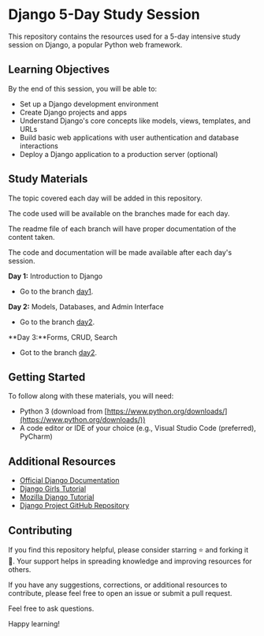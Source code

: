 # Django 5-Day Study Session

This repository contains the resources used for a 5-day intensive study session on Django, a popular Python web framework.

## Learning Objectives

By the end of this session, you will be able to:

- Set up a Django development environment
- Create Django projects and apps
- Understand Django's core concepts like models, views, templates, and URLs
- Build basic web applications with user authentication and database interactions
- Deploy a Django application to a production server (optional)

## Study Materials

The topic covered each day will be added in this repository.

The code used will be available on the branches made for each day.

The readme file of each branch will have proper documentation of the content taken.

The code and documentation will be made available after each day's session.

**Day 1:** Introduction to Django
- Go to the branch [day1](https://github.com/lordgrim18/studyjams_Django/tree/day1).

**Day 2:** Models, Databases, and Admin Interface
- Go to the branch [day2](https://github.com/lordgrim18/studyjams_Django/tree/day2).

**Day 3:**Forms, CRUD, Search
- Got to the branch [day2](https://github.com/lordgrim18/studyjams_Django/tree/day3).

## Getting Started

To follow along with these materials, you will need:

- Python 3 (download from [https://www.python.org/downloads/](https://www.python.org/downloads/))
- A code editor or IDE of your choice (e.g., Visual Studio Code (preferred), PyCharm)

## Additional Resources

- [Official Django Documentation](https://docs.djangoproject.com/)
- [Django Girls Tutorial](https://tutorial.djangogirls.org/)
- [Mozilla Django Tutorial](https://developer.mozilla.org/en-US/docs/Learn/Server-side/Django)
- [Django Project GitHub Repository](https://github.com/django/django)

## Contributing

If you find this repository helpful, please consider starring ⭐️ and forking it 🍴. Your support helps in spreading knowledge and improving resources for others.

If you have any suggestions, corrections, or additional resources to contribute, please feel free to open an issue or submit a pull request.

Feel free to ask questions.

Happy learning!
